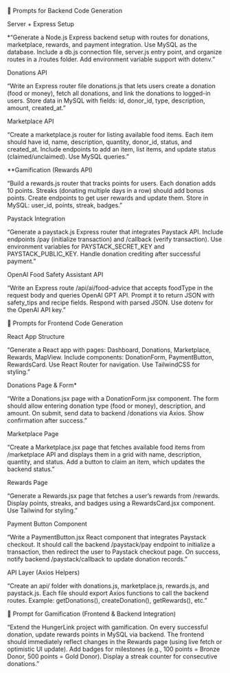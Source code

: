 🔹 Prompts for Backend Code Generation

Server + Express Setup

*“Generate a Node.js Express backend setup with routes for donations, marketplace, rewards, and payment integration. Use MySQL as the database. Include a db.js connection file, server.js entry point, and organize routes in a /routes folder. Add environment variable support with dotenv.”

Donations API

“Write an Express router file donations.js that lets users create a donation (food or money), fetch all donations, and link the donations to logged-in users. Store data in MySQL with fields: id, donor_id, type, description, amount, created_at.”

Marketplace API

“Create a marketplace.js router for listing available food items. Each item should have id, name, description, quantity, donor_id, status, and created_at. Include endpoints to add an item, list items, and update status (claimed/unclaimed). Use MySQL queries.”

**Gamification (Rewards API)

“Build a rewards.js router that tracks points for users. Each donation adds 10 points. Streaks (donating multiple days in a row) should add bonus points. Create endpoints to get user rewards and update them. Store in MySQL: user_id, points, streak, badges.”

Paystack Integration

“Generate a paystack.js Express router that integrates Paystack API. Include endpoints /pay (initialize transaction) and /callback (verify transaction). Use environment variables for PAYSTACK_SECRET_KEY and PAYSTACK_PUBLIC_KEY. Handle donation crediting after successful payment.”

OpenAI Food Safety Assistant API

“Write an Express route /api/ai/food-advice that accepts foodType in the request body and queries OpenAI GPT API. Prompt it to return JSON with safety_tips and recipe fields. Respond with parsed JSON. Use dotenv for the OpenAI API key.”

🔹 Prompts for Frontend Code Generation

React App Structure

“Generate a React app with pages: Dashboard, Donations, Marketplace, Rewards, MapView. Include components: DonationForm, PaymentButton, RewardsCard. Use React Router for navigation. Use TailwindCSS for styling.”

Donations Page & Form*

“Write a Donations.jsx page with a DonationForm.jsx component. The form should allow entering donation type (food or money), description, and amount. On submit, send data to backend /donations via Axios. Show confirmation after success.”

Marketplace Page

“Create a Marketplace.jsx page that fetches available food items from /marketplace API and displays them in a grid with name, description, quantity, and status. Add a button to claim an item, which updates the backend status.”

Rewards Page

“Generate a Rewards.jsx page that fetches a user’s rewards from /rewards. Display points, streaks, and badges using a RewardsCard.jsx component. Use Tailwind for styling.”

Payment Button Component

“Write a PaymentButton.jsx React component that integrates Paystack checkout. It should call the backend /paystack/pay endpoint to initialize a transaction, then redirect the user to Paystack checkout page. On success, notify backend /paystack/callback to update donation records.”

API Layer (Axios Helpers)

“Create an api/ folder with donations.js, marketplace.js, rewards.js, and paystack.js. Each file should export Axios functions to call the backend routes. Example: getDonations(), createDonation(), getRewards(), etc.”

🔹 Prompt for Gamification (Frontend & Backend Integration)

“Extend the HungerLink project with gamification. On every successful donation, update rewards points in MySQL via backend. The frontend should immediately reflect changes in the Rewards page (using live fetch or optimistic UI update). Add badges for milestones (e.g., 100 points = Bronze Donor, 500 points = Gold Donor). Display a streak counter for consecutive donations.”
